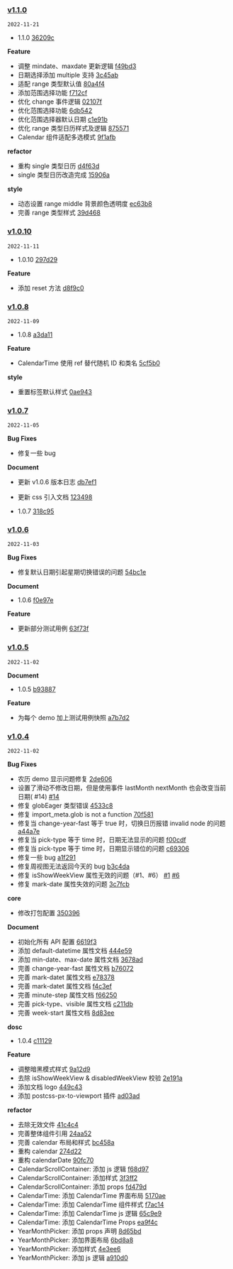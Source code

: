 ### [v1.1.0](https://github.com/TangSY/vue3-hash-calendar/compare/v1.0.11...v1.1.0)

`2022-11-21`

- 1.1.0 [36209c](https://github.com/TangSY/vue3-hash-calendar/commit/36209c14069274ba811beade9c25c5b4105736e8)

**Feature**

- 调整 mindate、maxdate 更新逻辑 [f49bd3](https://github.com/TangSY/vue3-hash-calendar/commit/f49bd3112da2ca26a496ac1ba9d6a2c9b5a130ef)
- 日期选择添加 multiple 支持 [3c45ab](https://github.com/TangSY/vue3-hash-calendar/commit/3c45ab32ce76fccfe1c3f96c4c5fc44464684a9c)
- 适配 range 类型默认值 [80a4f4](https://github.com/TangSY/vue3-hash-calendar/commit/80a4f4747601a217398240e62ce87cd02ba43996)
- 添加范围选择功能 [f712cf](https://github.com/TangSY/vue3-hash-calendar/commit/f712cf1981310edad4ec97cc86fbafdd3bf2ee80)
- 优化 change 事件逻辑 [02107f](https://github.com/TangSY/vue3-hash-calendar/commit/02107fc67a50c80e2ecbf15343d780fa9d63b764)
- 优化范围选择功能 [6db542](https://github.com/TangSY/vue3-hash-calendar/commit/6db54200afd53792e3e93a471ddc0bfe55717798)
- 优化范围选择器默认日期 [c1e91b](https://github.com/TangSY/vue3-hash-calendar/commit/c1e91bac1825182f8195c2ee624ebeb55c5f0161)
- 优化 range 类型日历样式及逻辑 [875571](https://github.com/TangSY/vue3-hash-calendar/commit/875571cf52c162969690c7d674a037e07f31d1e8)
- Calendar 组件适配多选模式 [9f1afb](https://github.com/TangSY/vue3-hash-calendar/commit/9f1afbab01a34f688034d5ea827e3d33f5305303)

**refactor**

- 重构 single 类型日历 [d4f63d](https://github.com/TangSY/vue3-hash-calendar/commit/d4f63d38f08a34ae6086e44bc2b5a539a00c78ea)
- single 类型日历改造完成 [15906a](https://github.com/TangSY/vue3-hash-calendar/commit/15906a6d7f1295b4414b64acfac97822a0c4f73f)

**style**

- 动态设置 range middle 背景颜色透明度 [ec63b8](https://github.com/TangSY/vue3-hash-calendar/commit/ec63b8a52db5bfe808969173078cbf35a62291c2)
- 完善 range 类型样式 [39d468](https://github.com/TangSY/vue3-hash-calendar/commit/39d468bf8ae6a11164b3ce904994e3a014296d3a)

### [v1.0.10](https://github.com/TangSY/vue3-hash-calendar/compare/v1.0.9...v1.0.10)

`2022-11-11`

- 1.0.10 [297d29](https://github.com/TangSY/vue3-hash-calendar/commit/297d29a516f587033cdfd6fc6ee8c9a7bc130025)

**Feature**

- 添加 reset 方法 [d8f9c0](https://github.com/TangSY/vue3-hash-calendar/commit/d8f9c066351ea562b92f67731e38779662a8255a)

### [v1.0.8](https://github.com/TangSY/vue3-hash-calendar/compare/v1.0.7...v1.0.8)

`2022-11-09`

- 1.0.8 [a3da11](https://github.com/TangSY/vue3-hash-calendar/commit/a3da113fceb676a2c945b41efeea2887ecf88dd8)

**Feature**

- CalendarTime 使用 ref 替代随机 ID 和类名 [5cf5b0](https://github.com/TangSY/vue3-hash-calendar/commit/5cf5b05b80ea92d204bfdbae5384c6b095898b3b)

**style**

- 重置标签默认样式 [0ae943](https://github.com/TangSY/vue3-hash-calendar/commit/0ae943ba5aa16ccc63bca95a647e573bb5b011dc)

### [v1.0.7](https://github.com/TangSY/vue3-hash-calendar/compare/v1.0.6...v1.0.7)

`2022-11-05`

**Bug Fixes**

- 修复一些 bug

**Document**

- 更新 v1.0.6 版本日志 [db7ef1](https://github.com/TangSY/vue3-hash-calendar/commit/db7ef1ae95b0a0054e4c96e5e586618b89e79bb3)
- 更新 css 引入文档 [123498](https://github.com/TangSY/vue3-hash-calendar/commit/123498e5fcda9d88ac199c0f5db3cc7ad32f14c6)

- 1.0.7 [318c95](https://github.com/TangSY/vue3-hash-calendar/commit/318c95ed74cd4a020684374785a27c8f01eff409)

### [v1.0.6](https://github.com/TangSY/vue3-hash-calendar/compare/v1.0.5...v1.0.6)

`2022-11-03`

**Bug Fixes**

- 修复默认日期引起星期切换错误的问题 [54bc1e](https://github.com/TangSY/vue3-hash-calendar/commit/54bc1e65abaf987e84f0e306d2fca90e8d1b2a66)

**Document**

- 1.0.6 [f0e97e](https://github.com/TangSY/vue3-hash-calendar/commit/f0e97e973ceb9d87ebc2a1c84a104123ee8d04e8)

**Feature**

- 更新部分测试用例 [63f73f](https://github.com/TangSY/vue3-hash-calendar/commit/63f73fe05c27c02a4a30540229e7989834324b14)

### [v1.0.5](https://github.com/TangSY/vue3-hash-calendar/compare/v1.0.4...v1.0.5)

`2022-11-02`

**Document**

- 1.0.5 [b93887](https://github.com/TangSY/vue3-hash-calendar/commit/b9388729b42d7fbea1783a3615d4e56dbad9fdfc)

**Feature**

- 为每个 demo 加上测试用例快照 [a7b7d2](https://github.com/TangSY/vue3-hash-calendar/commit/a7b7d23a04b95ea0e9317cf643d557b8594e3e86)

### [v1.0.4](https://github.com/TangSY/vue3-hash-calendar/compare/f7cc6f9b92fb2176262c0badbf878736be779159...v1.0.4)

`2022-11-02`

**Bug Fixes**

- 农历 demo 显示问题修复 [2de606](https://github.com/TangSY/vue3-hash-calendar/commit/2de606bf02b38e9df280b30fc3f293cd46b179ca)
- 设置了滑动不修改日期，但是使用事件 lastMonth nextMonth 也会改变当前日期( #14) [#14](https://github.com/TangSY/vue3-hash-calendar/issues/14)
- 修复 globEager 类型错误 [4533c8](https://github.com/TangSY/vue3-hash-calendar/commit/4533c89851447b9b2bf91e7b778181d2c5e2aa5c)
- 修复 import_meta.glob is not a function [70f581](https://github.com/TangSY/vue3-hash-calendar/commit/70f58111fe024d097c5e403fea98f6364939bd0b)
- 修复当 change-year-fast 等于 true 时，切换日历报错 invalid node 的问题 [a44a7e](https://github.com/TangSY/vue3-hash-calendar/commit/a44a7eb1f32bba28cd00bd33c082a523fd158bd9)
- 修复当 pick-type 等于 time 时，日期无法显示的问题 [f00cdf](https://github.com/TangSY/vue3-hash-calendar/commit/f00cdf60cc9e50582b298f7ec0bd5fb631677986)
- 修复当 pick-type 等于 time 时，日期显示错位的问题 [c69306](https://github.com/TangSY/vue3-hash-calendar/commit/c69306e63604e272dbc66c0a04d7ae1e5f4d2123)
- 修复一些 bug [a1f291](https://github.com/TangSY/vue3-hash-calendar/commit/a1f29164283a2ddafe63e96c307c1afbe677d5c1)
- 修复周视图无法返回今天的 bug [b3c4da](https://github.com/TangSY/vue3-hash-calendar/commit/b3c4da7658835f3b4dbfd5b7779128eaf76aad3c)
- 修复 isShowWeekView 属性无效的问题（#1、#6） [#1](https://github.com/TangSY/vue3-hash-calendar/issues/1) [#6](https://github.com/TangSY/vue3-hash-calendar/issues/6)
- 修复 mark-date 属性失效的问题 [3c7fcb](https://github.com/TangSY/vue3-hash-calendar/commit/3c7fcb25cf8533003cdb155dbc1c3e1a5c718358)

**core**

- 修改打包配置 [350396](https://github.com/TangSY/vue3-hash-calendar/commit/35039677e1d8e45f7808c657938334553468e802)

**Document**

- 初始化所有 API 配置 [6619f3](https://github.com/TangSY/vue3-hash-calendar/commit/6619f3d2d78118fa6667aa36579d9a7bb3d1e613)
- 添加 default-datetime 属性文档 [444e59](https://github.com/TangSY/vue3-hash-calendar/commit/444e594fe88c8bb6167f8ec70130a2d57a262575)
- 添加 min-date、max-date 属性文档 [3678ad](https://github.com/TangSY/vue3-hash-calendar/commit/3678adf31f374ea5000d0e6b36cc3d1bc9aa287e)
- 完善 change-year-fast 属性文档 [b76072](https://github.com/TangSY/vue3-hash-calendar/commit/b76072e751487f3f91773c35f64ee561ff383b75)
- 完善 mark-datet 属性文档 [e78378](https://github.com/TangSY/vue3-hash-calendar/commit/e7837824c5d1feb0ecd117c294bd5c352b8efd9a)
- 完善 mark-datet 属性文档 [f4c3ef](https://github.com/TangSY/vue3-hash-calendar/commit/f4c3efa2e11dfdfbff4cf7ef35c722ee5bb81a86)
- 完善 minute-step 属性文档 [f66250](https://github.com/TangSY/vue3-hash-calendar/commit/f662508b65d8420bee636e78c9a8129a031388be)
- 完善 pick-type、visible 属性文档 [c211db](https://github.com/TangSY/vue3-hash-calendar/commit/c211db4b71f84955409519ca5e4c040d83950315)
- 完善 week-start 属性文档 [8d83ee](https://github.com/TangSY/vue3-hash-calendar/commit/8d83ee924d41a6d6a44d418f667cece6a097bf88)

**dosc**

- 1.0.4 [c11129](https://github.com/TangSY/vue3-hash-calendar/commit/c11129ac59c274bfb43412d1796d83765bc769a5)

**Feature**

- 调整暗黑模式样式 [9a12d9](https://github.com/TangSY/vue3-hash-calendar/commit/9a12d999b9c868eb0df2d081bbafb8dc5b158309)
- 去除 isShowWeekView & disabledWeekView 校验 [2e191a](https://github.com/TangSY/vue3-hash-calendar/commit/2e191ad292a95d572f5e810011712ff1f4784116)
- 添加文档 logo [449c43](https://github.com/TangSY/vue3-hash-calendar/commit/449c43e361b8fc649460609e293e6cec046b85c8)
- 添加 postcss-px-to-viewport 插件 [ad03ad](https://github.com/TangSY/vue3-hash-calendar/commit/ad03ad3b88435955bd2808788d48dfb2d0647886)

**refactor**

- 去除无效文件 [41c4c4](https://github.com/TangSY/vue3-hash-calendar/commit/41c4c429d3b51e4c4113dc3f49b3d55332363c5b)
- 完善整体组件引用 [24aa52](https://github.com/TangSY/vue3-hash-calendar/commit/24aa52e944e2172a86526dc078238499e20bc74b)
- 完善 calendar 布局和样式 [bc458a](https://github.com/TangSY/vue3-hash-calendar/commit/bc458adf38f9c7f0ffb91867b5f480fdf52e6d25)
- 重构 calendar [274d22](https://github.com/TangSY/vue3-hash-calendar/commit/274d2260245e72223cd4c8ffb4068729a396f167)
- 重构 calendarDate [90fc70](https://github.com/TangSY/vue3-hash-calendar/commit/90fc70ea515beece39150e2d6e33ff7d54d18288)
- CalendarScrollContainer: 添加 js 逻辑 [f68d97](https://github.com/TangSY/vue3-hash-calendar/commit/f68d97ea9ecdfd8efeca4bb46693b1c0215dc13e)
- CalendarScrollContainer: 添加样式 [3f3ff2](https://github.com/TangSY/vue3-hash-calendar/commit/3f3ff2698bf1c77de8b7a2f57262cbadec32bd2e)
- CalendarScrollContainer: 添加 props [fd479d](https://github.com/TangSY/vue3-hash-calendar/commit/fd479dbb91bdc1a7b7ef739287e5be0abab5cb93)
- CalendarTime: 添加 CalendarTime 界面布局 [5170ae](https://github.com/TangSY/vue3-hash-calendar/commit/5170aebb38290b259b76ed73b8713755cd543328)
- CalendarTime: 添加 CalendarTime 组件样式 [f7ac14](https://github.com/TangSY/vue3-hash-calendar/commit/f7ac14685d17a9ee0f57c6145d23d49afba2e33a)
- CalendarTime: 添加 CalendarTime js 逻辑 [65c9e9](https://github.com/TangSY/vue3-hash-calendar/commit/65c9e9ddd047c0d37a4f599565cee9e31c0974f3)
- CalendarTime: 添加 CalendarTime Props [ea9f4c](https://github.com/TangSY/vue3-hash-calendar/commit/ea9f4cca43ead1e55fca19a07043aa5e20dea527)
- YearMonthPicker: 添加 props 声明 [8d65bd](https://github.com/TangSY/vue3-hash-calendar/commit/8d65bd682445da7d106fcdbce91da406128e7a20)
- YearMonthPicker: 添加界面布局 [6bd8a8](https://github.com/TangSY/vue3-hash-calendar/commit/6bd8a81953921ced97e87dc3f2148048c5525985)
- YearMonthPicker: 添加样式 [4e3ee6](https://github.com/TangSY/vue3-hash-calendar/commit/4e3ee692dd8e4b2954335c984bcbb19d8a37aef2)
- YearMonthPicker: 添加 js 逻辑 [a910d0](https://github.com/TangSY/vue3-hash-calendar/commit/a910d0fa9614e615117fa07ca8262d4e7653390f)

